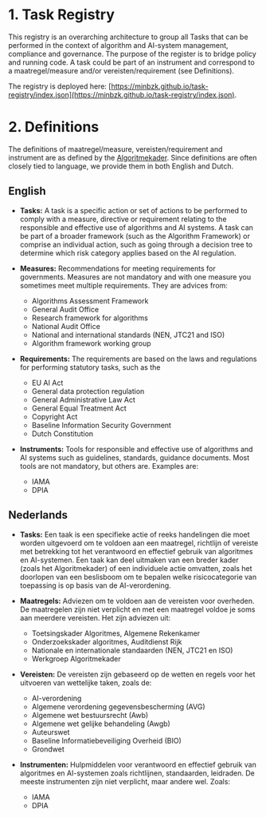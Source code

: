 # 1. Task Registry

This registry is an overarching architecture to group all Tasks that can be performed in the context of algorithm and AI-system management, compliance and governance. The purpose of the register is to bridge policy and running code.
A task could be part of an instrument and correspond to a maatregel/measure and/or vereisten/requirement (see Definitions).

The registry is deployed
here: [https://minbzk.github.io/task-registry/index.json](https://minbzk.github.io/task-registry/index.json).


# 2. Definitions
The definitions of maatregel/measure, vereisten/requirement and instrument are as defined by the [Algoritmekader](https://minbzk.github.io/Algoritmekader/).
Since definitions are often closely tied to language, we provide them in both English and Dutch.

## English
- **Tasks:** A task is a specific action or set of actions to be performed to comply with a measure, directive or requirement relating to the responsible and effective use of algorithms and AI systems. A task can be part of a broader framework (such as the Algorithm Framework) or comprise an individual action, such as going through a decision tree to determine which risk category applies based on the AI regulation.

- **Measures:** Recommendations for meeting requirements for governments. Measures are not mandatory and with one measure you sometimes meet multiple requirements. They are advices from:
    - Algorithms Assessment Framework
    - General Audit Office
    - Research framework for algorithms
    - National Audit Office
    - National and international standards (NEN, JTC21 and ISO)
    - Algorithm framework working group

- **Requirements:** The requirements are based on the laws and regulations for performing statutory tasks, such as the
    - EU AI Act
    - General data protection regulation
    - General Administrative Law Act
    - General Equal Treatment Act
    - Copyright Act
    - Baseline Information Security Government
    - Dutch Constitution

- **Instruments:** Tools for responsible and effective use of algorithms and AI systems such as guidelines, standards, guidance documents. Most tools are not mandatory, but others are. Examples are:
    - IAMA
    - DPIA


## Nederlands
- **Tasks:** Een taak is een specifieke actie of reeks handelingen die moet worden uitgevoerd om te voldoen aan een maatregel, richtlijn of vereiste met betrekking tot het verantwoord en effectief gebruik van algoritmes en AI-systemen. Een taak kan deel uitmaken van een breder kader (zoals het Algoritmekader) of een individuele actie omvatten, zoals het doorlopen van een beslisboom om te bepalen welke risicocategorie van toepassing is op basis van de AI-verordening.


- **Maatregels:** Adviezen om te voldoen aan de vereisten voor overheden. De maatregelen zijn niet verplicht en met een maatregel voldoe je soms aan meerdere vereisten. Het zijn adviezen uit:
    - Toetsingskader Algoritmes, Algemene Rekenkamer
    - Onderzoekskader algoritmes, Auditdienst Rijk
    - Nationale en internationale standaarden (NEN, JTC21 en ISO)
    - Werkgroep Algoritmekader

- **Vereisten:** De vereisten zijn gebaseerd op de wetten en regels voor het uitvoeren van wettelijke taken, zoals de:
    - AI-verordening
    - Algemene verordening gegevensbescherming (AVG)
    - Algemene wet bestuursrecht (Awb)
    - Algemene wet gelijke behandeling (Awgb)
    - Auteurswet
    - Baseline Informatiebeveiliging Overheid (BIO)
    - Grondwet

- **Instrumenten:** Hulpmiddelen voor verantwoord en effectief gebruik van algoritmes en AI-systemen zoals richtlijnen, standaarden, leidraden. De meeste instrumenten zijn niet verplicht, maar andere wel. Zoals:
    - IAMA
    - DPIA
